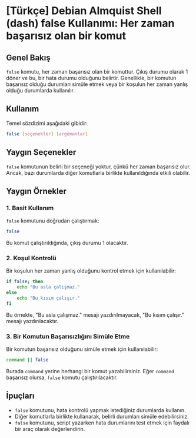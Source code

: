 # [Türkçe] Debian Almquist Shell (dash) false Kullanımı: Her zaman başarısız olan bir komut

## Genel Bakış
`false` komutu, her zaman başarısız olan bir komuttur. Çıkış durumu olarak 1 döner ve bu, bir hata durumu olduğunu belirtir. Genellikle, bir komutun başarısız olduğu durumları simüle etmek veya bir koşulun her zaman yanlış olduğu durumlarda kullanılır.

## Kullanım
Temel sözdizimi aşağıdaki gibidir:

```sh
false [seçenekler] [argümanlar]
```

## Yaygın Seçenekler
`false` komutunun belirli bir seçeneği yoktur, çünkü her zaman başarısız olur. Ancak, bazı durumlarda diğer komutlarla birlikte kullanıldığında etkili olabilir.

## Yaygın Örnekler

### 1. Basit Kullanım
`false` komutunu doğrudan çalıştırmak:

```sh
false
```

Bu komut çalıştırıldığında, çıkış durumu 1 olacaktır.

### 2. Koşul Kontrolü
Bir koşulun her zaman yanlış olduğunu kontrol etmek için kullanılabilir:

```sh
if false; then
    echo "Bu asla çalışmaz."
else
    echo "Bu kısım çalışır."
fi
```

Bu örnekte, "Bu asla çalışmaz." mesajı yazdırılmayacak, "Bu kısım çalışır." mesajı yazdırılacaktır.

### 3. Bir Komutun Başarısızlığını Simüle Etme
Bir komutun başarısız olduğunu simüle etmek için kullanılabilir:

```sh
command || false
```

Burada `command` yerine herhangi bir komut yazabilirsiniz. Eğer `command` başarısız olursa, `false` komutu çalıştırılacaktır.

## İpuçları
- `false` komutunu, hata kontrolü yapmak istediğiniz durumlarda kullanın.
- Diğer komutlarla birlikte kullanarak, belirli durumları simüle edebilirsiniz.
- `false` komutunu, script yazarken hata durumlarını test etmek için faydalı bir araç olarak değerlendirin.